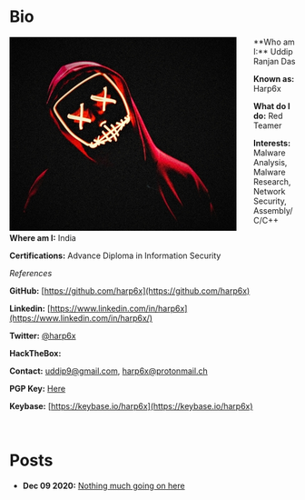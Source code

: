 

# Bio

<img style="padding-right: 30px;" align="left" src="assets/images/harp6.jpeg">
**Who am I:** Uddip Ranjan Das		

**Known as:** Harp6x

**What do I do:** Red Teamer

**Interests:** Malware Analysis, Malware Research, Network Security, Assembly/C/C++

**Where am I:** India

**Certifications:** Advance Diploma in Information Security


_References_

**GitHub:** [https://github.com/harp6x](https://github.com/harp6x)

**Linkedin:** [https://www.linkedin.com/in/harp6x](https://www.linkedin.com/in/harp6x/)

**Twitter:** [@harp6x](https://www.twitter.com/harp6x/)

**HackTheBox:** <script src="https://www.hackthebox.eu/badge/349193"></script>

**Contact:** uddip9@gmail.com, harp6x@protonmail.ch

**PGP Key:** [Here](https://raw.githubusercontent.com/harp6x/harp6x.github.io/master/harp6x%20PGP%20Public%20Key.asc)

**Keybase:** [https://keybase.io/harp6x](https://keybase.io/harp6x)

<br clear="left"/>

# Posts

- **Dec 09 2020:** [Nothing much going on here](./posts/first_post.html)
